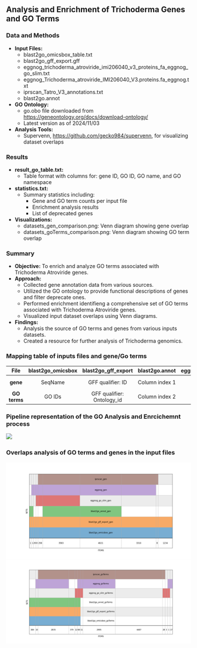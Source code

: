 ## Analysis and Enrichment of Trichoderma Genes and GO Terms

### Data and Methods
* **Input Files:**
  * blast2go_omicsbox_table.txt
  * blast2go_gff_export.gff
  * eggnog_trichoderma_atroviride_imi206040_v3_proteins_fa_eggnog_go_slim.txt
  * eggnog_Trichoderma_atroviride_IMI206040_V3.proteins.fa_eggnog.txt
  * iprscan_Tatro_V3_annotations.txt
  * blast2go.annot
* **GO Ontology:**
  * go.obo file downloaded from https://geneontology.org/docs/download-ontology/
  * Latest version as of 2024/11/03
* **Analysis Tools:**
  * Supervenn, https://github.com/gecko984/supervenn, for visualizing dataset overlaps

### Results
* **result_go_table.txt:**
  * Table format with columns for: gene ID, GO ID, GO name, and GO namespace
* **statistics.txt:**
  * Summary statistics including:
    * Gene and GO term counts per input file
    * Enrichment analysis results
    * List of deprecated genes
* **Visualizations:**
  * datasets_gen_comparison.png: Venn diagram showing gene overlap
  * datasets_goTerms_comparison.png: Venn diagram showing GO term overlap

### Summary
* **Objective:** To enrich and analyze GO terms associated with Trichoderma Atroviride genes.
* **Approach:**
  * Collected gene annotation data from various sources.
  * Utilized the GO ontology to provide functional descriptions of genes and filter deprecate ones.
  * Performed enrichment identifieng a comprehensive set of GO terms associated with Trichoderma Atroviride genes.
  * Visualized input dataset overlaps using Venn diagrams.
* **Findings:**
  * Analysis the source of GO terms and genes from various inputs datasets. 
  * Created a resource for further analysis of Trichoderma genomics.


### Mapping table of inputs files and gene/Go terms
| File | blast2go_omicsbox | blast2go_gff_export | blast2go.annot |  eggnog_go_slim | eggnog | iprscan |
| :---: | :---: | :---: | :---: | :---: | :---: | :---: |
| **gene** | SeqName | GFF qualifier: ID | Column index 1 | Query ID | Query ID | query |
| **GO terms** | GO IDs | GFF qualifier: Ontology_id | Column index 2 | GOs | GOs | GOs |


### Pipeline representation of the GO Analysis and Enrcichemnt process
<img src="https://docs.google.com/drawings/d/1xBou5oDCogTMyGPRkygumIrgs8nRcW-_ijmAyqmiqkk/export/png"/>


### Overlaps analysis of GO terms and genes in the input files
<img src="img/datasets_gen_comparison.png">
<img src="img/datasets_goTerms_comparison.png">